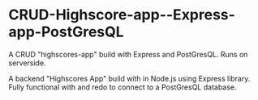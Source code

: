 # CRUD-Highscore-app--Express-app-PostGresQL
A CRUD "highscores-app" build with Express and PostGresQL. Runs on serverside. 

A backend "Highscores App" build  with in Node.js using Express library.
Fully functional with and redo to connect to a PostGresQL database. 
